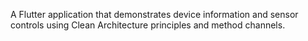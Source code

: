 A Flutter application that demonstrates device information and sensor controls using Clean Architecture principles and method channels.
